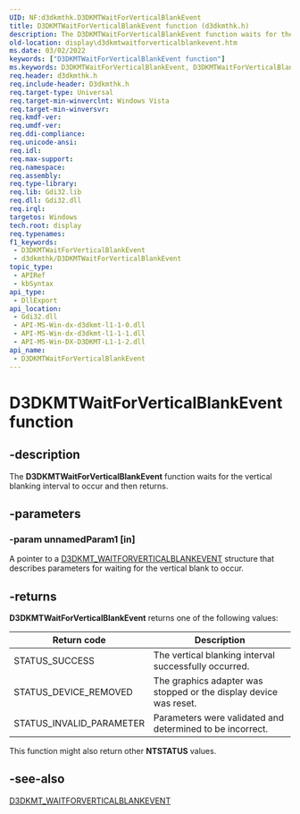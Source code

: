 ```yaml
---
UID: NF:d3dkmthk.D3DKMTWaitForVerticalBlankEvent
title: D3DKMTWaitForVerticalBlankEvent function (d3dkmthk.h)
description: The D3DKMTWaitForVerticalBlankEvent function waits for the vertical blanking interval to occur and then returns.
old-location: display\d3dkmtwaitforverticalblankevent.htm
ms.date: 03/02/2022
keywords: ["D3DKMTWaitForVerticalBlankEvent function"]
ms.keywords: D3DKMTWaitForVerticalBlankEvent, D3DKMTWaitForVerticalBlankEvent function [Display Devices], OpenGL_Functions_9e2c6684-7429-43d7-b43a-0f11aea6807f.xml, d3dkmthk/D3DKMTWaitForVerticalBlankEvent, display.d3dkmtwaitforverticalblankevent
req.header: d3dkmthk.h
req.include-header: D3dkmthk.h
req.target-type: Universal
req.target-min-winverclnt: Windows Vista
req.target-min-winversvr: 
req.kmdf-ver: 
req.umdf-ver: 
req.ddi-compliance: 
req.unicode-ansi: 
req.idl: 
req.max-support: 
req.namespace: 
req.assembly: 
req.type-library: 
req.lib: Gdi32.lib
req.dll: Gdi32.dll
req.irql: 
targetos: Windows
tech.root: display
req.typenames: 
f1_keywords:
 - D3DKMTWaitForVerticalBlankEvent
 - d3dkmthk/D3DKMTWaitForVerticalBlankEvent
topic_type:
 - APIRef
 - kbSyntax
api_type:
 - DllExport
api_location:
 - Gdi32.dll
 - API-MS-Win-dx-d3dkmt-l1-1-0.dll
 - API-MS-Win-dx-d3dkmt-l1-1-1.dll
 - API-MS-Win-DX-D3DKMT-L1-1-2.dll
api_name:
 - D3DKMTWaitForVerticalBlankEvent
---
```


# D3DKMTWaitForVerticalBlankEvent function

## -description

The **D3DKMTWaitForVerticalBlankEvent** function waits for the vertical blanking interval to occur and then returns.

## -parameters

### -param unnamedParam1 [in]

A pointer to a [D3DKMT_WAITFORVERTICALBLANKEVENT](ns-d3dkmthk-_d3dkmt_waitforverticalblankevent.md) structure that describes parameters for waiting for the vertical blank to occur.

## -returns

**D3DKMTWaitForVerticalBlankEvent** returns one of the following values:

| Return code | Description |
|--|--|
| STATUS_SUCCESS | The vertical blanking interval successfully occurred. |
| STATUS_DEVICE_REMOVED | The graphics adapter was stopped or the display device was reset. |
| STATUS_INVALID_PARAMETER | Parameters were validated and determined to be incorrect. |

This function might also return other **NTSTATUS** values.

## -see-also

[D3DKMT_WAITFORVERTICALBLANKEVENT](ns-d3dkmthk-_d3dkmt_waitforverticalblankevent.md)
